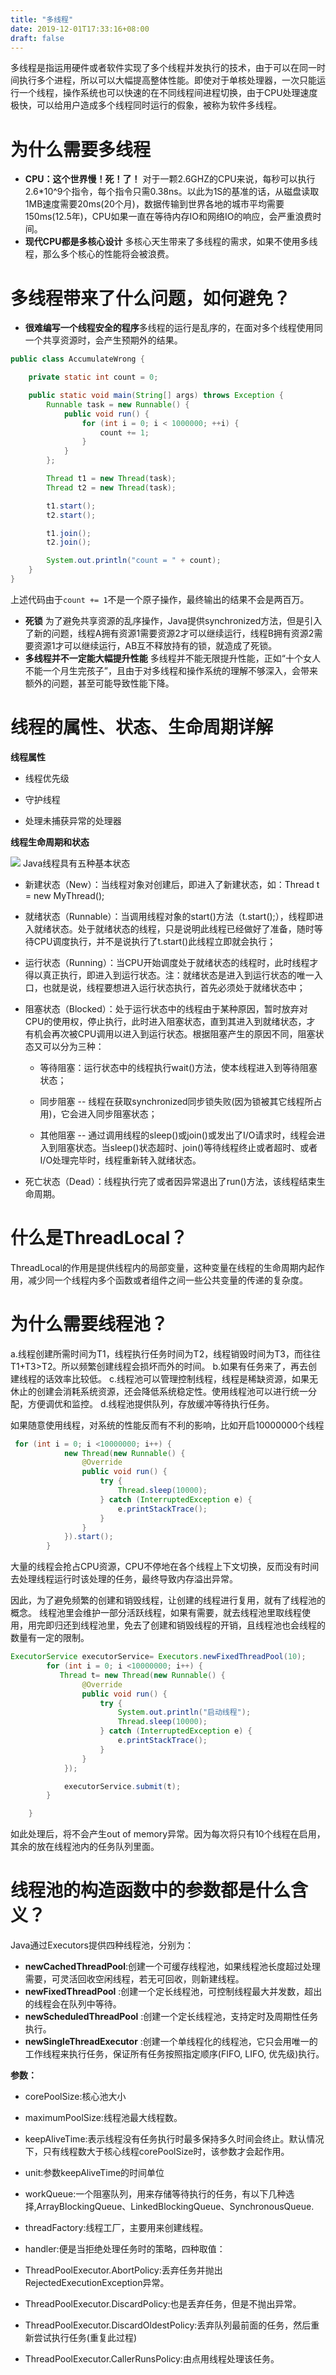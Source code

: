 ```yaml
---
title: "多线程"
date: 2019-12-01T17:33:16+08:00
draft: false
---
```

多线程是指运用硬件或者软件实现了多个线程并发执行的技术，由于可以在同一时间执行多个进程，所以可以大幅提高整体性能。即使对于单核处理器，一次只能运行一个线程，操作系统也可以快速的在不同线程间进程切换，由于CPU处理速度极快，可以给用户造成多个线程同时运行的假象，被称为软件多线程。
<!--more-->
# **为什么需要多线程**
- **CPU：这个世界慢！死！了！**
对于一颗2.6GHZ的CPU来说，每秒可以执行2.6*10^9个指令，每个指令只需0.38ns。以此为1S的基准的话，从磁盘读取1MB速度需要20ms(20个月)，数据传输到世界各地的城市平均需要150ms(12.5年)，CPU如果一直在等待内存IO和网络IO的响应，会严重浪费时间。
- **现代CPU都是多核心设计**
多核心天生带来了多线程的需求，如果不使用多线程，那么多个核心的性能将会被浪费。

# **多线程带来了什么问题，如何避免？**

- **很难编写一个线程安全的程序**多线程的运行是乱序的，在面对多个线程使用同一个共享资源时，会产生预期外的结果。
``` java
public class AccumulateWrong {

    private static int count = 0;

    public static void main(String[] args) throws Exception {
        Runnable task = new Runnable() {
            public void run() {
                for (int i = 0; i < 1000000; ++i) {
                    count += 1;
                }
            }
        };

        Thread t1 = new Thread(task);
        Thread t2 = new Thread(task);

        t1.start();
        t2.start();

        t1.join();
        t2.join();

        System.out.println("count = " + count);
    }
}
```
上述代码由于```count += 1```不是一个原子操作，最终输出的结果不会是两百万。

- **死锁**
为了避免共享资源的乱序操作，Java提供synchronized方法，但是引入了新的问题，线程A拥有资源1需要资源2才可以继续运行，线程B拥有资源2需要资源1才可以继续运行，AB互不释放持有的锁，就造成了死锁。
- **多线程并不一定能大幅提升性能**
多线程并不能无限提升性能，正如“十个女人不能一个月生完孩子”，且由于对多线程和操作系统的理解不够深入，会带来额外的问题，甚至可能导致性能下降。

# **线程的属性、状态、生命周期详解**
**线程属性**

- 线程优先级

- 守护线程

- 处理未捕获异常的处理器

**线程生命周期和状态** 

![](/image/img7.jpg)
Java线程具有五种基本状态

- 新建状态（New）：当线程对象对创建后，即进入了新建状态，如：Thread t = new MyThread();

- 就绪状态（Runnable）：当调用线程对象的start()方法（t.start();），线程即进入就绪状态。处于就绪状态的线程，只是说明此线程已经做好了准备，随时等待CPU调度执行，并不是说执行了t.start()此线程立即就会执行；

- 运行状态（Running）：当CPU开始调度处于就绪状态的线程时，此时线程才得以真正执行，即进入到运行状态。注：就绪状态是进入到运行状态的唯一入口，也就是说，线程要想进入运行状态执行，首先必须处于就绪状态中；

- 阻塞状态（Blocked）：处于运行状态中的线程由于某种原因，暂时放弃对CPU的使用权，停止执行，此时进入阻塞状态，直到其进入到就绪状态，才 有机会再次被CPU调用以进入到运行状态。根据阻塞产生的原因不同，阻塞状态又可以分为三种：

  - 等待阻塞：运行状态中的线程执行wait()方法，使本线程进入到等待阻塞状态；

  - 同步阻塞 -- 线程在获取synchronized同步锁失败(因为锁被其它线程所占用)，它会进入同步阻塞状态；

  - 其他阻塞 -- 通过调用线程的sleep()或join()或发出了I/O请求时，线程会进入到阻塞状态。当sleep()状态超时、join()等待线程终止或者超时、或者I/O处理完毕时，线程重新转入就绪状态。

- 死亡状态（Dead）：线程执行完了或者因异常退出了run()方法，该线程结束生命周期。

# **什么是ThreadLocal？**
ThreadLocal的作用是提供线程内的局部变量，这种变量在线程的生命周期内起作用，减少同一个线程内多个函数或者组件之间一些公共变量的传递的复杂度。

# **为什么需要线程池？**
a.线程创建所需时间为T1，线程执行任务时间为T2，线程销毁时间为T3，而往往T1+T3>T2。所以频繁创建线程会损坏而外的时间。
b.如果有任务来了，再去创建线程的话效率比较低。
c.线程池可以管理控制线程，线程是稀缺资源，如果无休止的创建会消耗系统资源，还会降低系统稳定性。使用线程池可以进行统一分配，方便调优和监控。
d.线程池提供队列，存放缓冲等待执行任务。

如果随意使用线程，对系统的性能反而有不利的影响，比如开启10000000个线程
```java
 for (int i = 0; i <10000000; i++) {
            new Thread(new Runnable() {
                @Override
                public void run() {
                    try {
                        Thread.sleep(10000);
                    } catch (InterruptedException e) {
                        e.printStackTrace();
                    }
                }
            }).start();
        }
```
大量的线程会抢占CPU资源，CPU不停地在各个线程上下文切换，反而没有时间去处理线程运行时该处理的任务，最终导致内存溢出异常。

因此，为了避免频繁的创建和销毁线程，让创建的线程进行复用，就有了线程池的概念。
线程池里会维护一部分活跃线程，如果有需要，就去线程池里取线程使用，用完即归还到线程池里，免去了创建和销毁线程的开销，且线程池也会线程的数量有一定的限制。


```java
ExecutorService executorService= Executors.newFixedThreadPool(10);
        for (int i = 0; i <10000000; i++) {
           Thread t= new Thread(new Runnable() {
                @Override
                public void run() {
                    try {
                        System.out.println("启动线程");
                        Thread.sleep(10000);
                    } catch (InterruptedException e) {
                        e.printStackTrace();
                    }
                }
            });

            executorService.submit(t);
        }

    }
```
如此处理后，将不会产生out of memory异常。因为每次将只有10个线程在启用，其余的放在线程池内的任务队列里面。

# **线程池的构造函数中的参数都是什么含义？**
Java通过Executors提供四种线程池，分别为：

- **newCachedThreadPool**:创建一个可缓存线程池，如果线程池长度超过处理需要，可灵活回收空闲线程，若无可回收，则新建线程。
- **newFixedThreadPool** :创建一个定长线程池，可控制线程最大并发数，超出的线程会在队列中等待。
- **newScheduledThreadPool** :创建一个定长线程池，支持定时及周期性任务执行。
- **newSingleThreadExecutor** :创建一个单线程化的线程池，它只会用唯一的工作线程来执行任务，保证所有任务按照指定顺序(FIFO, LIFO, 优先级)执行。

**参数：**

- corePoolSize:核心池大小

- maximumPoolSize:线程池最大线程数。

- keepAliveTime:表示线程没有任务执行时最多保持多久时间会终止。默认情况下，只有线程数大于核心线程corePoolSize时，该参数才会起作用。

- unit:参数keepAliveTime的时间单位

- workQueue:一个阻塞队列，用来存储等待执行的任务，有以下几种选择,ArrayBlockingQueue、LinkedBlockingQueue、SynchronousQueue.

- threadFactory:线程工厂，主要用来创建线程。

- handler:便是当拒绝处理任务时的策略，四种取值：

- ThreadPoolExecutor.AbortPolicy:丢弃任务并抛出RejectedExecutionException异常。

- ThreadPoolExecutor.DiscardPolicy:也是丢弃任务，但是不抛出异常。

- ThreadPoolExecutor.DiscardOldestPolicy:丢弃队列最前面的任务，然后重新尝试执行任务(重复此过程)

- ThreadPoolExecutor.CallerRunsPolicy:由点用线程处理该任务。
